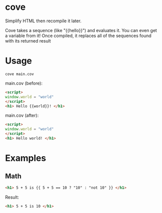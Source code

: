 # cove
Simplify HTML then recompile it later.

Cove takes a sequence (like "{{hello}}") and evaluates it. You can even get a variable from it! Once compiled, it replaces all of the sequences found with its returned result
# Usage
```
cove main.cov
```
main.cov (before):
```html
<script>
window.world = "world"
</script>
<h1> Hello {{world}}! </h1>
```
main.cov (after):
```html
<script>
window.world = "world"
</script>
<h1> Hello world! </h1>
```

# Examples
## Math
```html
<h1> 5 + 5 is {{ 5 + 5 == 10 ? "10" : "not 10" }} </h1>
```
Result:
```html
<h1> 5 + 5 is 10 </h1>
```
